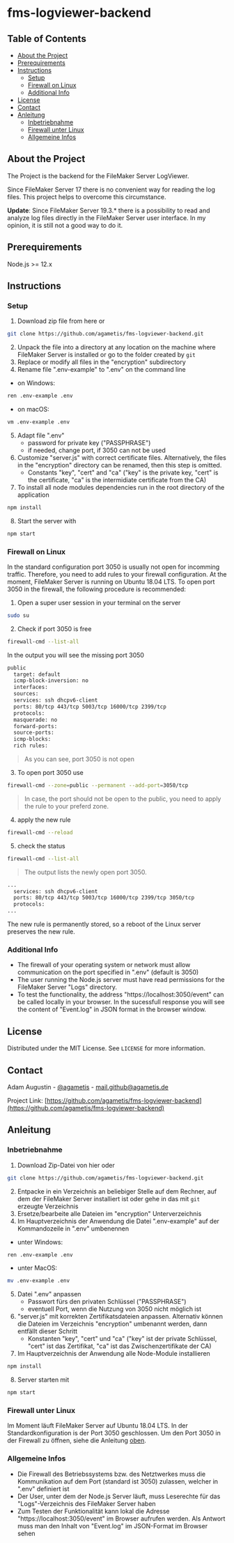 # fms-logviewer-backend

## Table of Contents

- [About the Project](#about-the-project)
- [Prerequirements](#prerequirements)
- [Instructions](#instructions)
  - [Setup](#setup)
  - [Firewall on Linux](#firewall-on-linux)
  - [Additional Info](#additional-info)
- [License](#license)
- [Contact](#contact)
- [Anleitung](#anleitung)
  - [Inbetriebnahme](#inbetriebnahme)
  - [Firewall unter Linux](#firewall-unter-linux)
  - [Allgemeine Infos](#allgemeine-infos)

## About the Project

The Project is the backend for the FileMaker Server LogViewer.

Since FileMaker Server 17 there is no convenient way for reading the log files. This project helps to overcome this circumstance.

**Update**: Since FileMaker Server 19.3.* there is a possibility to read and analyze log files directly in the FileMaker Server user interface. In my opinion, it is still not a good way to do it.

## Prerequirements

Node.js >= 12.x

## Instructions

### Setup

1. Download zip file from here or

```bash
git clone https://github.com/agametis/fms-logviewer-backend.git
```

2. Unpack the file into a directory at any location on the machine where FileMaker Server is installed or go to the folder created by <code>git</code>
3. Replace or modify all files in the "encryption" subdirectory
4. Rename file ".env-example" to ".env" on the command line

- on Windows:

```bash
ren .env-example .env
```

- on macOS:

```bash
vm .env-example .env
```

5. Adapt file ".env"
   - password for private key ("PASSPHRASE")
   - if needed, change port, if 3050 can not be used
6. Customize "server.js" with correct certificate files. Alternatively, the files in the "encryption" directory can be renamed, then this step is omitted.
   - Constants "key", "cert" and "ca" ("key" is the private key, "cert" is the certificate, "ca" is the intermidiate certificate from the CA)
7. To install all node modules dependencies run in the root directory of the application

```bash
npm install
```

8. Start the server with

```bash
npm start
```

### Firewall on Linux

In the standard configuration port 3050 is usually not open for incomming traffic. Therefore, you need to add rules to your firewall configuration. At the moment, FileMaker Server is running on Ubuntu 18.04 LTS. To open port 3050 in the firewall, the following procedure is recommended:

1. Open a super user session in your terminal on the server

```bash
sudo su
```

2. Check if port 3050 is free

```bash
firewall-cmd --list-all
```

In the output you will see the missing port 3050

```bash
public
  target: default
  icmp-block-inversion: no
  interfaces:
  sources:
  services: ssh dhcpv6-client
  ports: 80/tcp 443/tcp 5003/tcp 16000/tcp 2399/tcp
  protocols:
  masquerade: no
  forward-ports:
  source-ports:
  icmp-blocks:
  rich rules:
```

> As you can see, port 3050 is not open

3. To open port 3050 use

```bash
firewall-cmd --zone=public --permanent --add-port=3050/tcp
```

> In case, the port should not be open to the public, you need to apply the rule to your preferd zone.

4. apply the new rule

```bash
firewall-cmd --reload
```

5. check the status

```bash
firewall-cmd --list-all
```

> The output lists the newly open port 3050.

```bash
...
  services: ssh dhcpv6-client
  ports: 80/tcp 443/tcp 5003/tcp 16000/tcp 2399/tcp 3050/tcp
  protocols:
...
```

The new rule is permanently stored, so a reboot of the Linux server preserves the new rule.


### Additional Info

- The firewall of your operating system or network must allow communication on the port specified in ".env" (default is 3050)
- The user running the Node.js server must have read permissions for the FileMaker Server "Logs" directory.
- To test the functionality, the address "https://localhost:3050/event" can be called locally in your browser. In the sucessfull response you will see the content of "Event.log" in JSON format in the browser window.

## License

Distributed under the MIT License. See `LICENSE` for more information.

## Contact

Adam Augustin - [@agametis](https://twitter.com/agametis) - mail.github@agametis.de

Project Link: [https://github.com/agametis/fms-logviewer-backend](https://github.com/agametis/fms-logviewer-backend)

## Anleitung

### Inbetriebnahme

1. Download Zip-Datei von hier oder

```bash
git clone https://github.com/agametis/fms-logviewer-backend.git
```

2. Entpacke in ein Verzeichnis an beliebiger Stelle auf dem Rechner, auf dem der FileMaker Server installiert ist oder gehe in das mit <code>git</code> erzeugte Verzeichnis
3. Ersetze/bearbeite alle Dateien im "encryption" Unterverzeichnis
4. Im Hauptverzeichnis der Anwendung die Datei ".env-example" auf der Kommandozeile in ".env" umbenennen
- unter Windows:

```bash
ren .env-example .env
```

- unter MacOS:

```bash
mv .env-example .env
```

5. Datei ".env" anpassen
   - Passwort fürs den privaten Schlüssel ("PASSPHRASE")
   - eventuell Port, wenn die Nutzung von 3050 nicht möglich ist
6. "server.js" mit korrekten Zertifikatsdateien anpassen. Alternativ können die Dateien im Verzeichnis "encryption" umbenannt werden, dann entfällt dieser Schritt
   - Konstanten "key", "cert" und "ca" ("key" ist der private Schlüssel, "cert" ist das Zertifikat, "ca" ist das Zwischenzertifikate der CA)
7. Im Hauptverzeichnis der Anwendung alle Node-Module installieren

```bash
npm install
```

8. Server starten mit

```bash
npm start
```
### Firewall unter Linux

Im Moment läuft FileMaker Server auf Ubuntu 18.04 LTS. In der Standardkonfiguration is der Port 3050 geschlossen. Um den Port 3050 in der Firewall zu öffnen, siehe die Anleitung [oben](#firewall-on-linux).

### Allgemeine Infos

- Die Firewall des Betriebssystems bzw. des Netztwerkes muss die Kommunikation auf dem Port (standard ist 3050) zulassen, welcher in ".env" definiert ist
- Der User, unter dem der Node.js Server läuft, muss Leserechte für das "Logs"-Verzeichnis des FileMaker Server haben
- Zum Testen der Funktionalität kann lokal die Adresse "https://localhost:3050/event" im Browser aufrufen werden. Als Antwort muss man den Inhalt von "Event.log" im JSON-Format im Browser sehen
